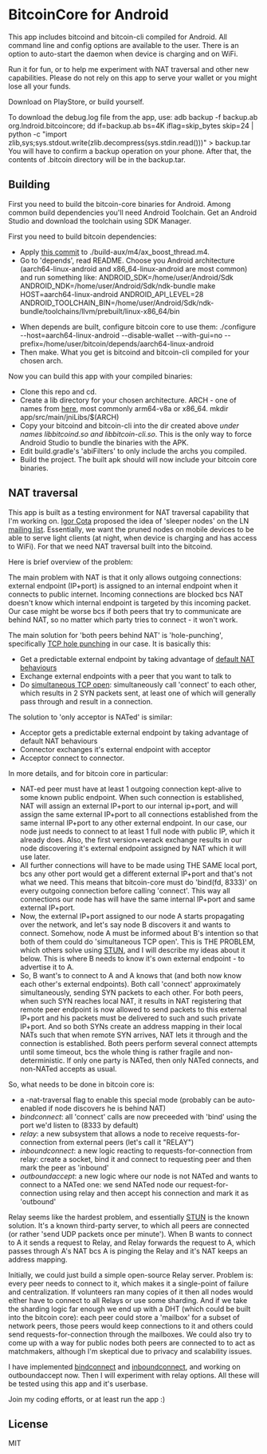 # BitcoinCore for Android

This app includes bitcoind and bitcoin-cli compiled for Android. All command line and config options are available to the user. There is an option to auto-start the daemon when device is charging and on WiFi.

Run it for fun, or to help me experiment with NAT traversal and other new capabilities. Please do not rely on this app to serve your wallet or you might lose all your funds.

Download on PlayStore, or build yourself. 

To download the debug.log file from the app, use:
    adb backup -f backup.ab org.lndroid.bitcoincore; dd if=backup.ab bs=4K iflag=skip_bytes skip=24 | python -c "import zlib,sys;sys.stdout.write(zlib.decompress(sys.stdin.read()))" > backup.tar
You will have to confirm a backup operation on your phone. After that, the contents of .bitcoin directory will be in the backup.tar.

## Building

First you need to build the bitcoin-core binaries for Android. Among common build dependencies you'll need Android Toolchain. Get an Android Studio and download the toolchain using SDK Manager.

First you need to build bitcoin dependencies:
* Apply [this commit](https://github.com/autoconf-archive/autoconf-archive/pull/211/commits/0087595e99c8bb9a41f5c05a426b453c8d4d931c) to ./build-aux/m4/ax_boost_thread.m4.
* Go to 'depends', read README. Choose you Android architecture (aarch64-linux-android and x86_64-linux-android are most common) and run something like:
    ANDROID_SDK=/home/user/Android/Sdk ANDROID_NDK=/home/user/Android/Sdk/ndk-bundle make HOST=aarch64-linux-android ANDROID_API_LEVEL=28 ANDROID_TOOLCHAIN_BIN=/home/user/Android/Sdk/ndk-bundle/toolchains/llvm/prebuilt/linux-x86_64/bin
- When depends are built, configure bitcoin core to use them:
    ./configure --host=aarch64-linux-android --disable-wallet --with-gui=no --prefix=/home/user/bitcoin/depends/aarch64-linux-android
- Then make. What you get is bitcoind and bitcoin-cli compiled for your chosen arch.

Now you can build this app with your compiled binaries:
- Clone this repo and cd.
- Create a lib directory for your chosen architecture. ARCH - one of names from [here](https://developer.android.com/ndk/guides/abis), most commonly arm64-v8a or x86_64.
    mkdir app/src/main/jniLibs/$(ARCH)
- Copy your bitcoind and bitcoin-cli into the dir created above *under names libbitcoind.so and libbitcoin-cli.so*. This is the only way to force Android Studio to bundle the binaries with the APK.
- Edit build.gradle's 'abiFilters' to only include the archs you compiled.
- Build the project. The built apk should will now include your bitcoin core binaries.

## NAT traversal

This app is built as a testing environment for NAT traversal capability that I'm working on. [Igor Cota](https://icota.github.com/) proposed the idea of 'sleeper nodes' on the LN [mailing list](https://lists.linuxfoundation.org/pipermail/lightning-dev/2020-May/002694.html). Essentially, we want the pruned nodes on mobile devices to be able to serve light clients (at night, when device is charging and has access to WiFi). For that we need NAT traversal built into the bitcoind.

Here is brief overview of the problem:

The main problem with NAT is that it only allows outgoing connections: external endpoint (IP+port) is assigned to an internal endpoint when it connects to public internet. Incoming connections are blocked bcs NAT doesn't know which internal endpoint is targeted by this incoming packet. Our case might be worse bcs if both peers that try to communicate are behind NAT, so no matter which party tries to connect - it won't work.

The main solution for 'both peers behind NAT' is 'hole-punching', specifically [TCP hole punching](https://en.wikipedia.org/wiki/TCP_hole_punching) in our case. It is basically this:
- Get a predictable external endpoint by taking advantage of [default NAT behaviours](https://tools.ietf.org/html/rfc5382)
- Exchange external endpoints with a peer that you want to talk to
- Do [simultaneous TCP open](http://ttcplinux.sourceforge.net/documents/one/tcpstate/tcpstate.html): simultaneously call 'connect' to each other, which results in 2 SYN packets sent, at least one of which will generally pass through and result in a connection.

The solution to 'only acceptor is NATed' is similar:
- Acceptor gets a predictable external endpoint by taking advantage of default NAT behaviours
- Connector exchanges it's external endpoint with acceptor
- Acceptor connect to connector.

In more details, and for bitcoin core in particular:
- NAT-ed peer must have at least 1 outgoing connection kept-alive to some known public endpoint. When such connection is established, NAT will assign an external IP+port to our internal ip+port, and will assign the same external IP+port to all connections established from the same internal IP+port to any other external endpoint. In our case, our node just needs to connect to at least 1 full node with public IP, which it already does. Also, the first version+verack exchange results in our node discovering it's external endpoint assigned by NAT which it will use later.
- All further connections will have to be made using THE SAME local port, bcs any other port would get a different external IP+port and that's not what we need. This means that bitcoin-core must do 'bind(fd, 8333)' on every outgoing connection before calling 'connect'. This way all connections our node has will have the same internal IP+port and same external IP+port.
- Now, the external IP+port assigned to our node A starts propagating over the network, and let's say node B discovers it and wants to connect. Somehow, node A must be informed about B's intention so that both of them could do 'simultaneous TCP open'. This is THE PROBLEM, which others solve using [STUN](https://tools.ietf.org/html/rfc5389), and I will describe my ideas about it below. This is where B needs to know it's own external endpoint - to advertise it to A.
- So, B want's to connect to A and A knows that (and both now know each other's external endpoints). Both call 'connect' approximately simultaneously, sending SYN packets to each other. For both peers, when such SYN reaches local NAT, it results in NAT registering that remote peer endpoint is now allowed to send packets to this external IP+port and his packets must be delivered to such and such private IP+port. And so both SYNs create an address mapping in their local NATs such that when remote SYN arrives, NAT lets it through and the connection is established. Both peers perform several connect attempts until some timeout, bcs the whole thing is rather fragile and non-deterministic. If only one party is NATed, then only NATed connects, and non-NATed accepts as usual.

So, what needs to be done in bitcoin core is:
- a -nat-traversal flag to enable this special mode (probably can be auto-enabled if node discovers he is behind NAT)
- *bindconnect*: all 'connect' calls are now preceeded with 'bind' using the port we'd listen to (8333 by default)
- *relay*: a new subsystem that allows a node to receive requests-for-connection from external peers (let's call it "RELAY")
- *inboundconnect*: a new logic reacting to requests-for-connection from relay: create a socket, bind it and connect to requesting peer and then mark the peer as 'inbound' 
- *outboundaccept*: a new logic where our node is not NATed and wants to connect to a NATed one: we send NATed node our request-for-connection using relay and then accept his connection and mark it as 'outbound' 

Relay seems like the hardest problem, and essentially [STUN](https://tools.ietf.org/html/rfc5389) is the known solution. It's a known third-party server, to which all peers are connected (or rather 'send UDP packets once per minute'). When B wants to connect to A it sends a request to Relay, and Relay forwards the request to A, which passes through A's NAT bcs A is pinging the Relay and it's NAT keeps an address mapping.

Initially, we could just build a simple open-source Relay server. Problem is: every peer needs to connect to it, which makes it a single-point of failure and centralization. If volunteers ran many copies of it then all nodes would either have to connect to all Relays or use some sharding. And if we take the sharding logic far enough we end up with a DHT (which could be built into the bitcoin core): each peer could store a 'mailbox' for a subset of network peers, those peers would keep connections to it and others could send requests-for-connection through the mailboxes. We could also try to come up with a way for public nodes both peers are connected to to act as matchmakers, although I'm skeptical due to privacy and scalability issues.

I have implemented [bindconnect](https://github.com/brugeman/bitcoin/tree/bindconnect) and [inboundconnect](https://github.com/brugeman/bitcoin/tree/inboundconnect), and working on outboundaccept now. Then I will experiment with relay options. All these will be tested using this app and it's userbase.

Join my coding efforts, or at least run the app :)

## License

MIT